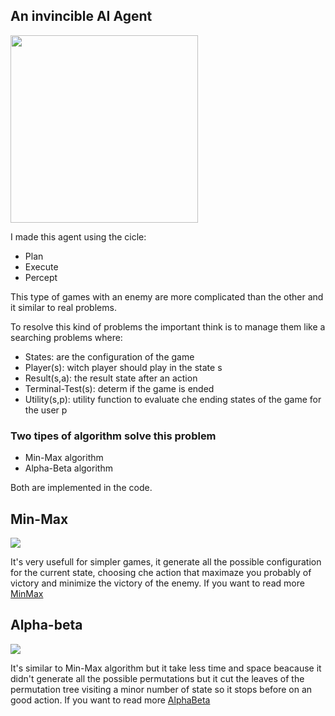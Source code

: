 ## An invincible AI Agent

<img src="https://t3rmit4nk.github.io/TicTacToeAIAgent/TicTacToeAI.png" width="300" height="auto" />

I made this agent using the cicle:
* Plan
* Execute
* Percept

This type of games with an enemy are more complicated than the other and it similar to real problems.

To resolve this kind of problems the important think is to manage them like a searching problems where:

* States: are the configuration of the game
* Player(s): witch player should play in the state s
* Result(s,a): the result state after an action
* Terminal-Test(s): determ if the game is ended
* Utility(s,p): utility function to evaluate che ending states of the game for the user p


### Two tipes of algorithm solve this problem

* Min-Max algorithm
* Alpha-Beta algorithm

Both are implemented in the code.

## Min-Max

<img src="https://t3rmit4nk.github.io/TicTacToeAIAgent/minMax.png" widht="400" height="auto">

It's very usefull for simpler games, it generate all the possible configuration for the current state, choosing che action that maximaze you probably of victory and minimize the victory of the enemy. If you want to read more [MinMax](https://en.wikipedia.org/wiki/Minimax)

## Alpha-beta

<img src="https://upload.wikimedia.org/wikipedia/commons/thumb/9/91/AB_pruning.svg/1920px-AB_pruning.svg.png" widht="400" height="auto">

It's similar to Min-Max algorithm but it take less time and space beacause it didn't generate all the possible permutations but it cut the leaves of the permutation tree visiting a minor number of state so it stops before on an good action. If you want to read more [AlphaBeta](https://en.wikipedia.org/wiki/Alpha%E2%80%93beta_pruning)
